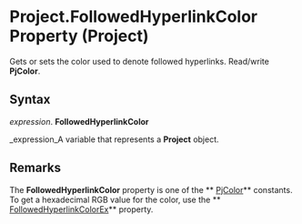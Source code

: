 
# Project.FollowedHyperlinkColor Property (Project)

Gets or sets the color used to denote followed hyperlinks. Read/write  **PjColor**.


## Syntax

 _expression_. **FollowedHyperlinkColor**

 _expression_A variable that represents a  **Project** object.


## Remarks

The  **FollowedHyperlinkColor** property is one of the ** [PjColor](46108cf5-1e35-9774-b424-6c84223d9aac.md)** constants. To get a hexadecimal RGB value for the color, use the ** [FollowedHyperlinkColorEx](72683515-81d3-915b-6da0-2593fbca0d00.md)** property.

